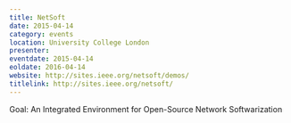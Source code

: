 ```yaml
---
title: NetSoft
date: 2015-04-14
category: events
location: University College London
presenter:
eventdate: 2015-04-14
eoldate: 2016-04-14
website: http://sites.ieee.org/netsoft/demos/
titlelink: http://sites.ieee.org/netsoft/
---
```


Goal: An Integrated Environment for Open-Source Network Softwarization
